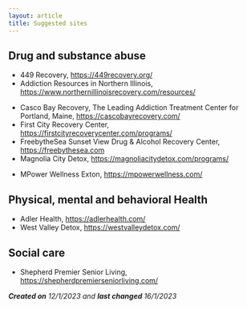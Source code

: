```yaml
---
layout: article
title: Suggested sites
---
```


## Drug and substance abuse

* 449 Recovery, <https://449recovery.org/>
* Addiction Resources in Northern Illinois, <https://www.northernillinoisrecovery.com/resources/>
- Casco Bay Recovery, The Leading Addiction Treatment Center for Portland, Maine, <https://cascobayrecovery.com/>
- First City Recovery Center, <https://firstcityrecoverycenter.com/programs/>
- FreebytheSea Sunset View Drug & Alcohol Recovery Center, <https://freebythesea.com>
- Magnolia City Detox, <https://magnoliacitydetox.com/programs/>
* MPower Wellness Exton, <https://mpowerwellness.com/>

## Physical, mental and behavioral Health

* Adler Health, <https://adlerhealth.com/>
* West Valley Detox, <https://westvalleydetox.com/>

## Social care

* Shepherd Premier Senior Living, <https://shepherdpremierseniorliving.com/>

***Created on** 12/1/2023 and **last changed** 16/1/2023*
